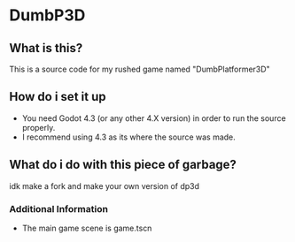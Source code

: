 # DumbP3D
## What is this?
This is a source code for my rushed game named "DumbPlatformer3D"
## How do i set it up
- You need Godot 4.3 (or any other 4.X version) in order to run the source properly.
- I recommend using 4.3 as its where the source was made.
## What do i do with this piece of garbage?
idk make a fork and make your own version of dp3d
### Additional Information
- The main game scene is game.tscn
